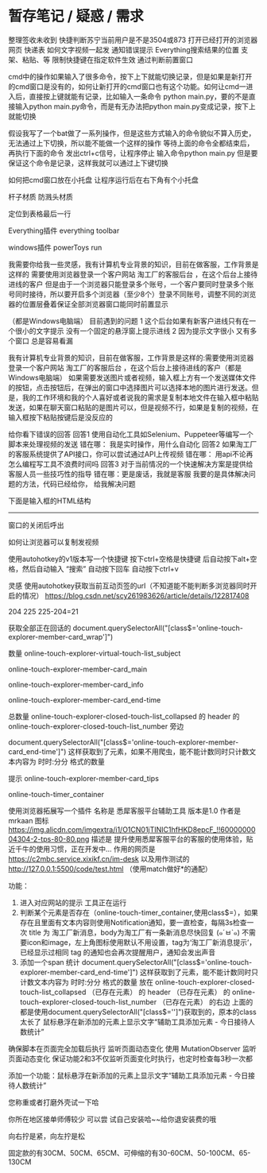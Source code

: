 # 暂存笔记 / 疑惑 / 需求

整理签收未收到
快捷判断苏宁当前用户是不是3504或873
打开已经打开的浏览器网页 快递表
如何文字视频一起发
通知错误提示
Everything搜索结果的位置 支架、粘贴、等
限制快捷键在指定软件生效 通过判断前置窗口

cmd中的操作如果输入了很多命令，按下上下就能切换记录，但是如果是新打开的cmd窗口是没有的，如何让新打开的cmd窗口也有这个功能。如何让cmd一进入后，直接按上键就能有记录，比如输入一条命令 python main.py，要的不是直接输入python main.py命令，而是有无办法把python main.py变成记录，按下上就能切换

假设我写了一个bat做了一系列操作，但是这些方式输入的命令貌似不算入历史，无法通过上下切换，所以能不能做一个这样的操作
等待上面的命令全都结束后，再执行下面的命令
发出ctrl+c信号，让程序停止
输入命令python main.py 但是要保证这个命令是记录，这样我就可以通过上下键切换

如何把cmd窗口放在小托盘
让程序运行后在右下角有个小托盘

杆子材质
防溅头材质

定位到表格最后一行

Everything插件 
everything toolbar

windows插件
powerToys run


我需要你给我一些灵感，我有计算机专业背景的知识，目前在做客服，工作背景是这样的
需要使用浏览器登录一个客户网站 淘工厂的客服后台 ，在这个后台上接待进线的客户
但是由于一个浏览器只能登录多个账号，一个客户要同时登录多个账号同时接待，所以要开启多个浏览器（至少8个）登录不同账号，调整不同的浏览器的位置层叠着保证全部浏览器窗口能同时前置显示

（都是Windows电脑端）
目前遇到的问题
1 这个后台如果有新客户进线只有在一个很小的文字提示 没有一个固定的悬浮窗上提示进线
2 因为提示文字很小 又有多个窗口 总是容易看漏




我有计算机专业背景的知识，目前在做客服，工作背景是这样的:需要使用浏览器登录一个客户网站 淘工厂的客服后台 ，在这个后台上接待进线的客户（都是Windows电脑端）
如果需要发送图片或者视频，输入框上方有一个发送媒体文件的按钮，点击按钮后，在弹出的窗口中选择图片可以选择本地的图片进行发送。但是，我的工作环境和我的个人喜好或者说我的需求是复制本地文件在输入框中粘贴发送，如果在聊天窗口粘贴的是图片可以，但是视频不行，如果是复制的视频，在输入框按下粘贴按键后是没反应的

给你看下错误的回答
回答1 使用自动化工具如Selenium、Puppeteer等编写一个脚本来处理视频的发送
错在哪： 我是实时操作，用什么自动化
回答2 如果淘工厂的客服系统提供了API接口，你可以尝试通过API上传视频
错在哪： 用api不论再怎么编程写工具不浪费时间吗
回答3 对于当前情况的一个快速解决方案是提供给客服人员一些技巧性的指导
错在哪：更是废话，我就是客服
我要的是具体解决问题的方法，代码已经给你， 给我解决问题

下面是输入框的HTML结构


-------------

窗口的关闭后呼出

如何让浏览器可以复制发视频

使用autohotkey的v1版本写一个快捷键
按下ctrl+空格是快捷键
后自动按下alt+空格，然后自动输入 “搜索” 自动按下回车 自动按下ctrl+v

灵感 使用autohotkey获取当前互动页签的url（不知道能不能判断多浏览器同时开启的情况）
https://blog.csdn.net/scy261983626/article/details/122817408


204
225
225-204=21

获取全部正在回话的
document.querySelectorAll("[class$='online-touch-explorer-member-card_wrap']")


数量
online-touch-explorer-virtual-touch-list_subject

online-touch-explorer-member-card_main

online-touch-explorer-member-card_info

online-touch-explorer-member-card_end-time

总数量
online-touch-explorer-closed-touch-list_collapsed
的
header
的
online-touch-explorer-closed-touch-list_number
旁边

document.querySelectorAll("[class$='online-touch-explorer-member-card_end-time']")
这样获取到了元素，如果不用爬虫，能不能计数同时只计数文本内容为 时时:分分 格式的数量

提示
online-touch-explorer-member-card_tips

online-touch-timer_container


使用浏览器拓展写一个插件
名称是 悉犀客服平台辅助工具
版本是1.0
作者是 mrkaan
图标 https://img.alicdn.com/imgextra/i1/O1CN01jTINIC1hfHKD8epcF_!!6000000004304-2-tps-80-80.png
描述是 提升使用悉犀客服平台的客服的使用体验，贴近千牛的使用习惯，正在开发中...
作用的网页是 https://c2mbc.service.xixikf.cn/im-desk  以及用作测试的 http://127.0.0.1:5500/code/test.html  （使用match做好*的通配）

功能：
1. 进入对应网站的提示 工具正在运行
2. 判断某个元素是否存在（online-touch-timer_container,使用class$=），如果存在且里面有文本内容则使用Notification通知，要一直检查，每隔3s检查一次
title 为 淘工厂新消息，body为淘工厂有一条新消息尽快回复 (๑´ㅂ`๑) 
不需要icon和image，左上角图标使用默认不用设置，tag为‘淘工厂新消息提示’，已经显示过相同 tag 的通知也会再次提醒用户，通知会发出声音
3. 添加一个span 统计 document.querySelectorAll("[class$='online-touch-explorer-member-card_end-time']")
这样获取到了元素，能不能计数同时只计数文本内容为 时时:分分 格式的数量
放在
online-touch-explorer-closed-touch-list_collapsed （已存在元素）
的
header （已存在元素）
的
online-touch-explorer-closed-touch-list_number （已存在元素）
的右边
上面的都是使用document.querySelectorAll("[class$='']")获取到的，原本的class太长了
鼠标悬浮在新添加的元素上显示文字“辅助工具添加元素 - 今日接待人数统计”

确保脚本在页面完全加载后执行
监听页面动态变化
使用 MutationObserver 监听页面动态变化
保证功能2和3不仅监听页面变化时执行，也定时检查每3秒一次都



添加一个功能：鼠标悬浮在新添加的元素上显示文字“辅助工具添加元素 - 今日接待人数统计”



您称重或者打磨外壳试一下哈


你所在地区接单师傅较少 可以尝 试自己安装哈~~给你退安装费的哦

向右拧是紧，向左拧是松


固定款的有30CM、50CM、65CM、可伸缩的有30-60CM、50-100CM、65-130CM